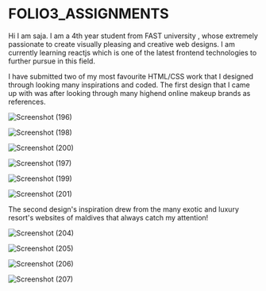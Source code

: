 # FOLIO3_ASSIGNMENTS

Hi I am saja. I am a 4th year student from FAST university , whose extremely passionate to create visually pleasing and creative web designs. I am currently learning reactjs which is one of the latest frontend technologies to further pursue in this field.

I have submitted two of my most favourite HTML/CSS work that I designed through looking many inspirations and coded.
The first design that I came up with was after looking through many highend online makeup brands as references.

![Screenshot (196)](https://user-images.githubusercontent.com/71625732/153620697-5105e2c9-a3ad-464e-b85c-756203bb26a0.png)

![Screenshot (198)](https://user-images.githubusercontent.com/71625732/153620769-61bb020f-be10-40ec-b9be-b1197b6f2b0c.png)

![Screenshot (200)](https://user-images.githubusercontent.com/71625732/153620784-396cb1a7-4941-465d-8ce3-6c5e185c39e8.png)

![Screenshot (197)](https://user-images.githubusercontent.com/71625732/153620801-8ab29b3c-3e71-45e1-8419-3d3235c267e1.png)

![Screenshot (199)](https://user-images.githubusercontent.com/71625732/153620820-cd12b474-925c-4028-b733-32be233fc0d4.png)

![Screenshot (201)](https://user-images.githubusercontent.com/71625732/153620836-65254811-c004-4eac-bc0e-57db72527583.png)

The second design's inspiration drew from the many exotic and luxury resort's websites of maldives that always catch my attention!

![Screenshot (204)](https://user-images.githubusercontent.com/71625732/153621585-1f01f4ab-5e86-47af-abf0-89b56ffd02ee.png)

![Screenshot (205)](https://user-images.githubusercontent.com/71625732/153621600-eb16fad7-54c0-463b-b4b4-ee493c988c35.png)

![Screenshot (206)](https://user-images.githubusercontent.com/71625732/153621606-e142f360-3578-405a-8cf3-8fcefbc0b24a.png)

![Screenshot (207)](https://user-images.githubusercontent.com/71625732/153621617-541eccb0-6a51-4bca-9aa9-003a7e67ca29.png)
